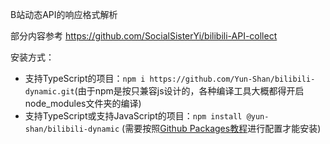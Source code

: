 B站动态API的响应格式解析

部分内容参考 https://github.com/SocialSisterYi/bilibili-API-collect

安装方式：
- 支持TypeScript的项目：`npm i https://github.com/Yun-Shan/bilibili-dynamic.git`(由于npm是按只兼容js设计的，各种编译工具大概都得开启node_modules文件夹的编译)
- 支持TypeScript或支持JavaScript的项目：`npm install @yun-shan/bilibili-dynamic` (需要按照[Github Packages教程](https://docs.github.com/en/packages/working-with-a-github-packages-registry/working-with-the-npm-registry#installing-a-package)进行配置才能安装)

